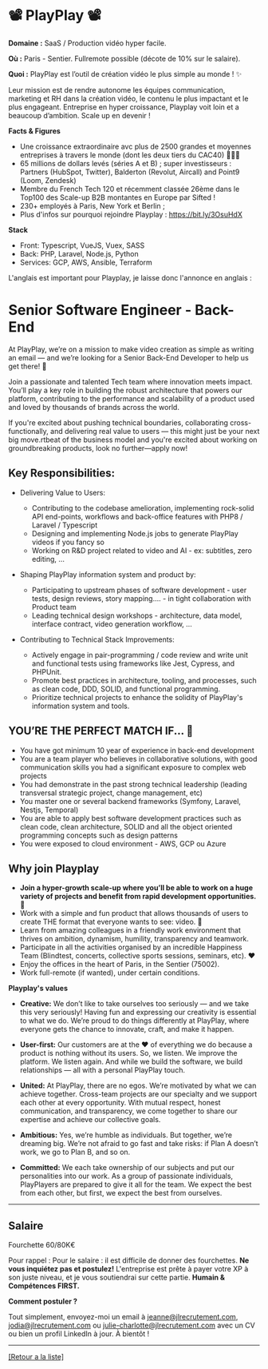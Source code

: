 # 📽️ PlayPlay 📽️

**Domaine :** SaaS / Production vidéo hyper facile.

**Où :** Paris - Sentier. Fullremote possible (décote de 10% sur le salaire).

**Quoi :** PlayPlay est l’outil de création vidéo le plus simple au monde ! ✨

Leur mission est de rendre autonome les équipes communication, marketing et RH dans la création vidéo, le contenu le plus impactant et le plus engageant. 
Entreprise en hyper croissance, Playplay voit loin et a beaucoup d’ambition. Scale up en devenir !

**Facts & Figures**

* Une croissance extraordinaire avc plus de 2500 grandes et moyennes entreprises à travers le monde (dont les deux tiers du CAC40) 🌟🤩💫
* 65 millions de dollars levés (séries A et B) ; super investisseurs : Partners (HubSpot, Twitter), Balderton (Revolut, Aircall) and Point9 (Loom, Zendesk) 
* Membre du French Tech 120 et récemment classée 26ème dans le Top100 des Scale-up B2B montantes en Europe par Sifted !
* 230+ employés à Paris, New York et Berlin ;
* Plus d'infos sur pourquoi rejoindre Playplay : https://bit.ly/3OsuHdX

**Stack**

* Front: Typescript, VueJS, Vuex, SASS
* Back: PHP, Laravel, Node.js, Python
* Services: GCP, AWS, Ansible, Terraform

L'anglais est important pour Playplay, je laisse donc l'annonce en anglais : 


# Senior Software Engineer - Back-End

At PlayPlay, we’re on a mission to make video creation as simple as writing an email — and we’re looking for a Senior Back-End Developer to help us get there! 🚀

Join a passionate and talented Tech team where innovation meets impact. You’ll play a key role in building the robust architecture that powers our platform, contributing to the performance and scalability of a product used and loved by thousands of brands across the world.

If you're excited about pushing technical boundaries, collaborating cross-functionally, and delivering real value to users — this might just be your next big move.rtbeat of the business model and you're excited about working on groundbreaking products, look no further—apply now!

## Key Responsibilities:

* Delivering Value to Users:
	* Contributing to the codebase amelioration, implementing rock-solid API end-points, workflows and back-office features with PHP8 / Laravel / Typescript
	* Designing and implementing Node.js jobs to generate PlayPlay videos if you fancy so 
	* Working on R&D project related to video and AI - ex: subtitles, zero editing, …

* Shaping PlayPlay information system and product by:
	* Participating to upstream phases of software development - user tests, design reviews, story mapping…. - in tight collaboration with Product team
	* Leading technical design workshops - architecture, data model, interface contract, video generation workflow, …

* Contributing to Technical Stack Improvements:
	* Actively engage in pair-programming / code review and write unit and functional tests using frameworks like Jest, Cypress, and PHPUnit.
	* Promote best practices in architecture, tooling, and processes, such as clean code, DDD, SOLID, and functional programming.
	* Prioritize technical projects to enhance the solidity of PlayPlay's information system and tools.


## YOU’RE THE PERFECT MATCH IF... 🎯

* You have got minimum 10 year of experience in back-end development
* You are a team player who believes in collaborative solutions, with good communication skills
you had a significant exposure to complex web projects
* You had demonstrate in the past strong technical leadership (leading transversal strategic project, change management, etc)
* You master one or several backend frameworks (Symfony, Laravel, Nestjs, Temporal)
* You are able to apply best software development practices such as clean code, clean architecture, SOLID and all the object oriented programming concepts such as design patterns
* You were exposed to cloud environment - AWS, GCP ou Azure


## Why join Playplay

* **Join a hyper-growth scale-up where you’ll be able to work on a huge variety of projects and benefit from rapid development opportunities. 🌱**
* Work with a simple and fun product that allows thousands of users to create THE format that everyone wants to see: video. 🎥
* Learn from amazing colleagues in a friendly work environment that thrives on ambition, dynamism, humility, transparency and teamwork.
* Participate in all the activities organised by an incredible Happiness Team (Blindtest, concerts, collective sports sessions, seminars, etc). ❤️
* Enjoy the offices in the heart of Paris, in the Sentier (75002).
* Work full-remote (if wanted), under certain conditions.

**Playplay's values**

* **Creative:** We don’t like to take ourselves too seriously — and we take this very seriously! Having fun and expressing our creativity is essential to what we do. We’re proud to do things differently at PlayPlay, where everyone gets the chance to innovate, craft, and make it happen.

* **User-first:** Our customers are at the ❤️‍ of everything we do because a product is nothing without its users. So, we listen. We improve the platform. We listen again. And while we build the software, we build relationships — all with a personal PlayPlay touch.

* **United:** At PlayPlay, there are no egos. We’re motivated by what we can achieve together. Cross-team projects are our specialty and we support each other at every opportunity. With mutual respect, honest communication, and transparency, we come together to share our expertise and achieve our collective goals.

* **Ambitious:** Yes, we’re humble as individuals. But together, we’re dreaming big. We’re not afraid to go fast and take risks: if Plan A doesn’t work, we go to Plan B, and so on. 

* **Committed:** We each take ownership of our subjects and put our personalities into our work. As a group of passionate individuals, PlayPlayers are prepared to give it all for the team. We expect the best from each other, but first, we expect the best from ourselves.

---

## Salaire 

Fourchette 60/80K€

Pour rappel :  Pour le salaire : il est difficile de donner des fourchettes. **Ne vous inquiétez pas et postulez!** L'entreprise est prête à payer votre XP à son juste niveau, et je vous soutiendrai sur cette partie. **Humain & Compétences FIRST.**


**Comment postuler ?**

Tout simplement, envoyez-moi un email à jeanne@jlrecrutement.com, jodia@jlrecrutement.com ou julie-charlotte@jlrecrutement.com avec un CV ou bien un profil LinkedIn à jour. À bientôt ! 

----
<a href="https://github.com/jlondiche/job-board-php/blob/master/README.md">[Retour a la liste]</a>